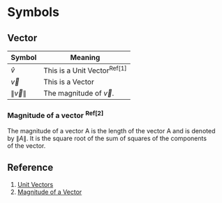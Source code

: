 # Symbols 

## Vector

| Symbol | Meaning |
| --- | --- |
| $`\hat{v}`$ | This is a Unit Vector<sup>Ref[1]</sup> |
| $`\vec{v}`$ | This is a Vector |
| $`\lVert \vec{v} \rVert`$ | The magnitude of $`\vec{v}`$. |

### Magnitude of a vector <sup>Ref[2]</sup>
The magnitude of a vector A is the length of the vector A and is denoted <br>
by $`\|A\|`$. It is the square root of the sum of squares of the components <br> 
of the vector. 

## Reference
1. [Unit Vectors](https://www.mathguide.com/lessons2/VectorsU.html)
2. [Magnitude of a Vector](https://www.cuemath.com/magnitude-of-a-vector-formula/)
